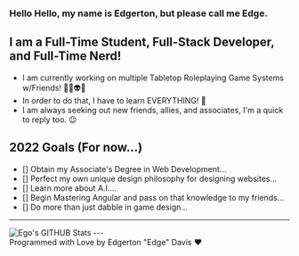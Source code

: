 ### Hello Hello, my name is Edgerton, but please call me Edge. 

## I am a Full-Time Student, Full-Stack Developer, and Full-Time Nerd!
- I am currently working on multiple Tabletop Roleplaying Game Systems w/Friends! 🎲👾👽🔫
- In order to do that, I have to learn EVERYTHING! 🤣
- I am always seeking out new friends, allies, and associates, I'm a quick to reply too. 😉

## 2022 Goals (For now...)
- [] Obtain my Associate's Degree in Web Development...
- [] Perfect my own unique design philosophy for designing websites...
- [] Learn more about A.I....
- [] Begin Mastering Angular and pass on that knowledge to my friends...
- [] Do more than just dabble in game design...

---
<img align="left" alt="Ego's GITHUB Stats" src="https://github-readme-stats.vercel.app/api?username=egoinfinite&show_icons=true&hide_border=true&theme=merko" />
---

<br>
Programmed with Love by Edgerton "Edge" Davis ❤️